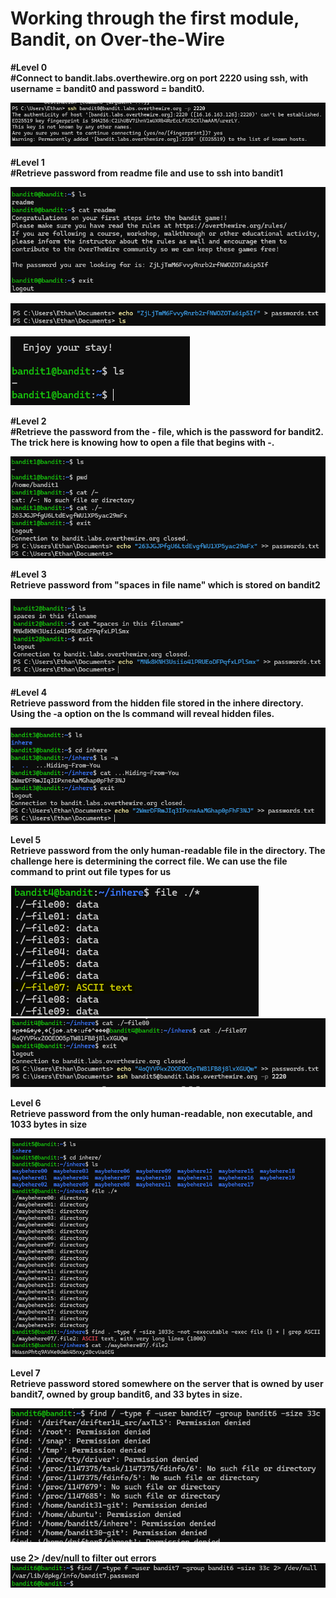 # Working through the first module, Bandit, on Over-the-Wire

**#Level 0**\
**#Connect to bandit.labs.overthewire.org on port 2220 using ssh, with username = bandit0 and password = bandit0.**

![Bandit0 SSH Screenshot](image.png)

**#Level 1**\
**#Retrieve password from readme file and use to ssh into bandit1**

![bandit0 password Retrieval](image-1.png)

![Passwords.txt](image-2.png)

![Bandit1](image-3.png)

**#Level 2**\
**#Retrieve the password from the - file, which is the password for bandit2. The trick here is knowing how to open a file that begins with -.**

![bandit2 password retrieval](image-4.png)

**#Level 3**\
**Retrieve password from "spaces in file name" which is stored on bandit2**

![bandit3 password retrieval](image-5.png)

**#Level 4**\
**Retrieve password from the hidden file stored in the inhere directory. Using the -a option on the ls command will reveal hidden files.**

![bandit4 password retrieval](image-6.png)

**Level 5**\
**Retrieve password from the only human-readable file in the directory. The challenge here is determining the correct file. We can use the file command to print out file types for us**

![file command](image-7.png)
![bandit5 password retrieval](image-8.png)

**Level 6**\
**Retrieve password from the only human-readable, non executable, and 1033 bytes in size**

![bandit6 password retrieval](image-9.png)

**Level 7**\
**Retrieve password stored somewhere on the server that is owned by user bandit7, owned by group bandit6, and 33 bytes in size.**

![find command1](image-10.png)

**use 2> /dev/null to filter out errors**
![find command2](image-11.png)
